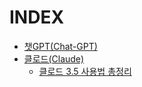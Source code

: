 # INDEX

- [챗GPT(Chat-GPT)](./chatgpt/)
- [클로드(Claude)](./claude/)
  - [클로드 3.5 사용법 총정리](./claude/claude-3.5-sonnet-complete-guide/)
